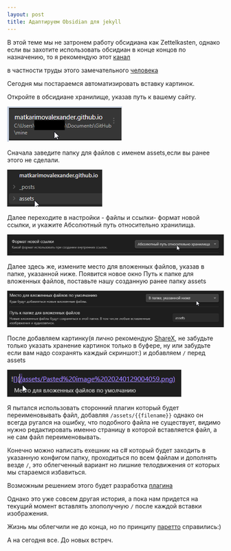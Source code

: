 ```yaml
---
layout: post
title: Адаптируем Obsidian для jekyll
---
```

В этой теме мы не затронем работу обсидиана как Zettelkasten, однако если вы захотите использовать обсидиан в конце концов по назначению, то я рекомендую этот [канал](https://t.me/Zettelkasten_ru/93591)

в частности труды этого замечательного [человека](https://t.me/rustamaga)

Сегодня мы постараемся автоматизировать вставку картинок.

Откройте в обсидиане хранилище, указав путь к вашему сайту.

![](/assets/Pasted%20image%2020240129010907.png)

Сначала заведите папку для файлов с именем assets,если вы ранее этого не сделали.

![](assets/Pasted%20image%2020240129010945.png)

Далее переходите в настройки - файлы и ссылки- формат новой ссылки, и укажите Абсолютный путь относительно хранилища.

![](/assets/Pasted%20image%2020240129004038.png)

Далее здесь же, измените место для вложенных файлов, указав в папке, указанной ниже.
Появится новое окно Путь к папке для вложенных файлов, поставьте нашу созданную ранее папку assets

![](/assets/Pasted%20image%2020240129004059.png)

После добавляем картинку(я лично рекомендую [ShareX](https://github.com/ShareX/ShareX), не забудьте только указать хранение картинок только в буфере, ну или забудьте если вам надо сохранять каждый скриншот:)
и добавляем `/` перед assets

![](/assets/Pasted%20image%2020240129004126.png)


Я пытался использовать сторонний плагин который будет переименовывать файл, добавляя `/assets/{{filename}}`
однако он всегда ругался на ошибку, что подобного файла не существует, видимо нужно редактировать именно страницу в которой вставляется файл, а не сам файл переименовывать.

Конечно можно написать ехешник на c# который будет заходить в указанную конфигом папку, проходиться по всем файлам и дополнять везде `/`, это облегченный вариант но лишние телодвижения от которых мы стараемся избавиться.

Возможным решением этого будет разработка [плагина](https://docs.obsidian.md/Plugins/Getting+started/Build+a+plugin)

Однако это уже совсем другая история, а пока нам придется на текущий момент вставлять злополучную `/` после каждой вставки изображения.

Жизнь мы облегчили не до конца, но по принципу [паретто](https://ru.wikipedia.org/wiki/%D0%97%D0%B0%D0%BA%D0%BE%D0%BD_%D0%9F%D0%B0%D1%80%D0%B5%D1%82%D0%BE) справились:)

А на сегодня все. До новых встреч.
